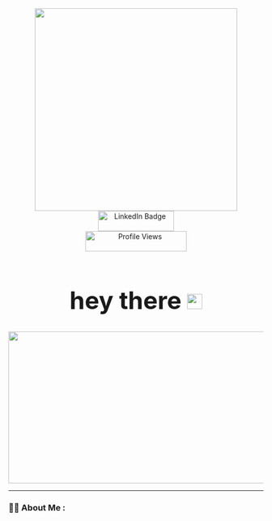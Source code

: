<div id="header" align="center">
  <img src="https://i.giphy.com/media/v1.Y2lkPTc5MGI3NjExNXVmYWZqbnZoMDJpdGFrNm9idzVmdDFvaTRmY203ZHA1aG45Nmc4NyZlcD12MV9pbnRlcm5hbF9naWZfYnlfaWQmY3Q9Zw/TncmRRvEGVoVcHgaAb/giphy.gif" width="400"/>

  <div id="badges">
    <a href="https://www.linkedin.com/in/hemanshimarwaha" target="_blank">
      <img src="https://img.shields.io/badge/LinkedIn-blue?style=for-the-badge&logo=linkedin&logoColor=white" alt="LinkedIn Badge" width="150" height="40"/>
    </a>
  </div>

  <img src="https://komarev.com/ghpvc/?username=hemanshi-marwaha&style=flat-square&color=blue" alt="Profile Views" width="200" height="40"/>

  <h1 style="font-size: 48px;">
    hey there
    <img src="https://media.giphy.com/media/hvRJCLFzcasrR4ia7z/giphy.gif" width="30px"/>
  </h1>
</div>


<div align="center">
  <img src="https://media.giphy.com/media/dWesBcTLavkZuG35MI/giphy.gif" width="600" height="300"/>
</div>

---

### :woman_technologist: About Me :
